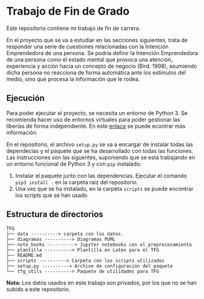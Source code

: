 # Trabajo de Fin de Grado
Este repositorio contiene mi trabajo de fin de carrera.

En el proyecto que se va a estudiar en las secciones siguientes, trata de responder una serie de cuestiones relacionadas con la Intención Emprendedora de una persona.
Se podría definir la Intención Emprendedora de una persona como el estado mental que provoca una atención, experiencia y acción hacia un concepto de negocio (Bird. 1998), asumiendo dicha persona no reacciona de forma automática ante los estímulos del medio, sino que procesa la información que le rodea.

## Ejecución

Para poder ejecutar el proyecto, se necesita un entorno de Python 3. Se recomienda hacer uso de entornos virtuales para poder gestionar las liberias de forma independiente. En este [enlace](https://docs.python.org/es/3/library/venv.html) se puede econtrar más información.

En el repositorio, el archivo `setup.py` se va a encargar de instalar todas las dependecias y el paquete que se ha desarrollado con todas las funciones. Las instrucciones son las siguentes, suponiendo que se está trabajando en un entorno funcional de Python 3 y con `pip` instalado:

1. Instalar el paquete junto con las dependencias. Ejecutar el comando `pip3 install .` en la carpeta raiz del repositorio.
2. Una vez que se ha instalado, en la carpeta `scripts` se puede encontrar los scripts que se han usado

## Estructura de directorios
```
TFG
├── data ----------> carpeta con los datos.
├── diagramas ----------> Diagramas PUML
├── note_books ----------> Jupyter notebooks con el preprocesamiento
├── plantilla ----------> Plantilla en Latex para el TFG
├── README.md
├── scripts ----------> Carpeta con los scripts utilizados
├── setup.py ----------> Archivo de configuración del paquete
└── tfg_utils ----------> Paquete de utilidades para TFG
```
**Nota:** Los datos usados en este trabajo son privados, por los que no se han subido a este repositorio. 
